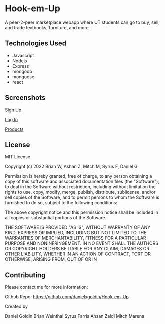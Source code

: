 
# Hook-em-Up

A peer-2-peer marketplace webapp where UT students can go to buy, sell, and trade textbooks, furniture, and more.
## Technologies Used

* Javascript
* Nodejs
* Express
* mongodb
* mongoose
* react




## Screenshots

[Sign Up](https://imgur.com/a/o3BDAn2)

[Log In](https://imgur.com/a/XtYPyAC)

[Products](https://imgur.com/a/9ArVfAD)
## License

MIT License

Copyright (c) 2022 Brian W, Ashan Z, Mitch M, Syrus F, Daniel G

Permission is hereby granted, free of charge, to any person obtaining a copy
of this software and associated documentation files (the "Software"), to deal
in the Software without restriction, including without limitation the rights
to use, copy, modify, merge, publish, distribute, sublicense, and/or sell
copies of the Software, and to permit persons to whom the Software is
furnished to do so, subject to the following conditions:

The above copyright notice and this permission notice shall be included in all
copies or substantial portions of the Software.

THE SOFTWARE IS PROVIDED "AS IS", WITHOUT WARRANTY OF ANY KIND, EXPRESS OR
IMPLIED, INCLUDING BUT NOT LIMITED TO THE WARRANTIES OF MERCHANTABILITY,
FITNESS FOR A PARTICULAR PURPOSE AND NONINFRINGEMENT. IN NO EVENT SHALL THE
AUTHORS OR COPYRIGHT HOLDERS BE LIABLE FOR ANY CLAIM, DAMAGES OR OTHER
LIABILITY, WHETHER IN AN ACTION OF CONTRACT, TORT OR OTHERWISE, ARISING FROM,
OUT OF OR IN

## Contributing

Please contact me for more information:

Github Repo: https://github.com/danielxgoldin/Hook-em-Up

Created by

Daniel Goldin
Brian Weinthal
Syrus Farris
Ahsan Zaidi
Mitch Marena
